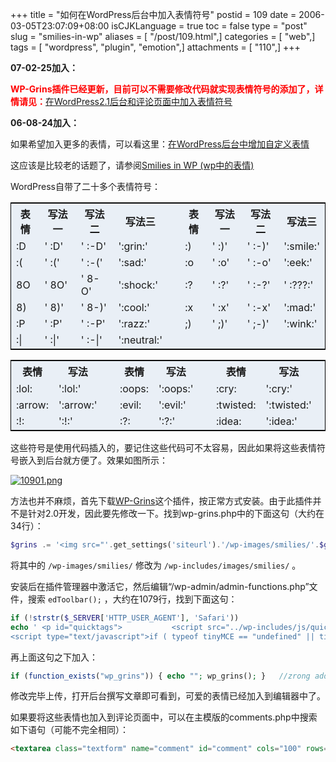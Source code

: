 +++
title = "如何在WordPress后台中加入表情符号"
postid = 109
date = 2006-03-05T23:07:09+08:00
isCJKLanguage = true
toc = false
type = "post"
slug = "smilies-in-wp"
aliases = [ "/post/109.html",]
categories = [ "web",]
tags = [ "wordpress", "plugin", "emotion",]
attachments = [ "110",]
+++


**07-02-25加入：**

<span style="color: red; font-weight: bold">WP-Grins插件已经更新，目前可以不需要修改代码就实现表情符号的添加了，详情请见：</span>[在WordPress2.1后台和评论页面中加入表情符号](https://blog.zengrong.net/post/326.html)

**06-08-24加入：**

如果希望加入更多的表情，可以看这里：[在WordPress后台中增加自定义表情](https://blog.zengrong.net/post/167.html)

这应该是比较老的话题了，请参阅[Smilies in WP (wp中的表情)](http://dark.supercn.net/index.php/81/)

WordPress自带了二十多个表情符号：

<table style="border: 1px solid black; background: #e9eff6 none repeat scroll 0% 50%; -moz-background-clip: -moz-initial; -moz-background-origin: -moz-initial; -moz-background-inline-policy: -moz-initial">
<tr>
<th>
表情

</th>
<th>
写法一

</th>
<th>
写法二

</th>
<th>
写法三

</th>
<th>
</th>
<th>
表情

</th>
<th>
写法一

</th>
<th>
写法二

</th>
<th>
写法三

</th>
</tr>
<tr>
<td>
:D

</td>
<td>
' :D'

</td>
<td>
' :-D'

</td>
<td>
':grin:'

</td>
<td>
 

</td>
<td>
:)

</td>
<td>
' :)'

</td>
<td>
' :-)'

</td>
<td>
':smile:'

</td>
</tr>
<tr>
<td>
:(

</td>
<td>
' :('

</td>
<td>
' :-('

</td>
<td>
':sad:'

</td>
<td>
 

</td>
<td>
:o

</td>
<td>
' :o'

</td>
<td>
' :-o'

</td>
<td>
':eek:'

</td>
</tr>
<tr>
<td>
8O

</td>
<td>
' 8O'

</td>
<td>
' 8-O'

</td>
<td>
':shock:'

</td>
<td>
 

</td>
<td>
:?

</td>
<td>
' :?'

</td>
<td>
' :-?'

</td>
<td>
' :???:'

</td>
</tr>
<tr>
<td>
8)

</td>
<td>
' 8)'

</td>
<td>
' 8-)'

</td>
<td>
':cool:'

</td>
<td>
 

</td>
<td>
:x

</td>
<td>
' :x'

</td>
<td>
' :-x'

</td>
<td>
':mad:'

</td>
</tr>
<tr>
<td>
:P

</td>
<td>
' :P'

</td>
<td>
' :-P'

</td>
<td>
':razz:'

</td>
<td>
 

</td>
<td>
;)

</td>
<td>
' ;)'

</td>
<td>
' ;-)'

</td>
<td>
':wink:'

</td>
</tr>
<tr>
<td>
:|

</td>
<td>
' :|'

</td>
<td>
' :-|'

</td>
<td>
':neutral:'

</td>
</tr>
</table>
<table style="border: 1px solid black; background: #e9eff6 none repeat scroll 0% 50%; -moz-background-clip: -moz-initial; -moz-background-origin: -moz-initial; -moz-background-inline-policy: -moz-initial">
<tr>
<th>
表情

</th>
<th>
写法

</th>
<th>
</th>
<th>
表情

</th>
<th>
写法

</th>
<th>
</th>
<th>
表情

</th>
<th>
写法

</th>
<th>
</th>
<th>
表情

</th>
<th>
写法

</th>
</tr>
<tr>
<td>
:lol:

</td>
<td>
':lol:'

</td>
<td>
 

</td>
<td>
:oops:

</td>
<td>
':oops:'

</td>
<td>
 

</td>
<td>
:cry:

</td>
<td>
':cry:'

</td>
<td>
 

</td>
<td>
:mrgreen:

</td>
<td>
':mrgreen:'

</td>
</tr>
<tr>
<td>
:arrow:

</td>
<td>
':arrow:'

</td>
<td>
 

</td>
<td>
:evil:

</td>
<td>
':evil:'

</td>
<td>
 

</td>
<td>
:twisted:

</td>
<td>
':twisted:'

</td>
<td>
 

</td>
<td>
:roll:

</td>
<td>
':roll:'

</td>
</tr>
<tr>
<td>
:!:

</td>
<td>
':!:'

</td>
<td>
 

</td>
<td>
:?:

</td>
<td>
':?:'

</td>
<td>
 

</td>
<td>
:idea:

</td>
<td>
':idea:'

</td>
</tr>
</table>

这些符号是使用代码插入的，要记住这些代码可不太容易，因此如果将这些表情符号嵌入到后台就方便了。效果如图所示：  

[![10901.png](/uploads/2006/03/10901.png)](/uploads/2006/03/10901.png "10901.png")

<!--more-->

方法也并不麻烦，首先下载[WP-Grins](http://www.alexking.org/blog/2004/01/24/wp-grins-clickable-smilies-hack/)这个插件，按正常方式安装。由于此插件并不是针对2.0开发，因此要先修改一下。找到wp-grins.php中的下面这句（大约在34行）：

``` php
$grins .= '<img src="'.get_settings('siteurl').'/wp-images/smilies/'.$grin.'" onclick="grin(\''.$tag.'\');" alt="'.$tag.'" /> ';
```

将其中的 `/wp-images/smilies/`  修改为 `/wp-includes/images/smilies/` 。

安装后在插件管理器中激活它，然后编辑“/wp-admin/admin-functions.php”文件，搜索 `edToolbar();` ，大约在1079行，找到下面这句：

``` php
if (!strstr($_SERVER['HTTP_USER_AGENT'], 'Safari'))
echo ' <p id="quicktags"> 			<script src="../wp-includes/js/quicktags.js" type="text/javascript"></script>
<script type="text/javascript">if ( typeof tinyMCE == "undefined" || tinyMCE.configs.length < 1 ) edToolbar();</script>';
```

再上面这句之下加入：

``` php
if (function_exists("wp_grins")) { echo ""; wp_grins(); }	//zrong added
```

修改完毕上传，打开后台撰写文章即可看到，可爱的表情已经加入到编辑器中了。

如果要将这些表情也加入到评论页面中，可以在主模版的comments.php中搜索如下语句（可能不完全相同）：

``` html
<textarea class="textform" name="comment" id="comment" cols="100" rows="10" tabindex="4"></textarea>
```
